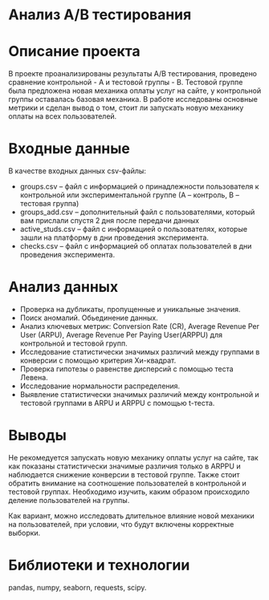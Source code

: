 # Анализ A/B тестирования

# Описание проекта
В проекте проанализированы результаты A/B тестирования, проведено сравнение контрольной - A и тестовой группы - B.  Тестовой группе была предложена новая механика оплаты услуг на сайте, у контрольной группы оставалась базовая механика. В работе исследованы основные метрики и сделан вывод о том, стоит ли запускать новую механику оплаты на всех пользователей.

# Входные данные

В качестве входных данных csv-файлы:
* groups.csv – файл с информацией о принадлежности пользователя к контрольной или экспериментальной группе (А – контроль, B – тестовая группа) 
* groups_add.csv – дополнительный файл с пользователями, который вам прислали спустя 2 дня после передачи данных
* active_studs.csv – файл с информацией о пользователях, которые зашли на платформу в дни проведения эксперимента. 
* checks.csv – файл с информацией об оплатах пользователей в дни проведения эксперимента.

# Анализ данных
* Проверка на дубликаты, пропущенные и уникальные значения.
* Поиск аномалий. Обьединение данных.
* Анализ ключевых метрик: Conversion Rate (CR), Average Revenue Per User (ARPU), Average Revenue Per Paying User(ARPPU) для контрольной и тестовой групп.
* Исследование статистически значимых различий между группами в конверсии с помощью критерия Хи-квадрат.
* Проверка гипотезы о равенстве дисперсий с помощью теста Левена.
* Исследование нормальности распределения.
* Выявление статистически значимых различий между контрольной и тестовой группами в ARPU и ARPPU с помощью t-теста.

#  Выводы
Не рекомедуется запускать новую механику оплаты услуг на сайте, так как показаны статистически значимые различия только в ARPPU и наблюдается снижение конверсии в тестовой группе. Также стоит обратить внимание на соотношение пользователей в контрольной и тестовой группах. Необходимо изучить, каким образом происходило деление пользователей на группы.

Как вариант, можно исследовать длительное влияние новой механики на пользователей, при условии, что будут включены корректные выборки.

# Библиотеки и технологии
pandas, numpy, seaborn, requests, scipy.

